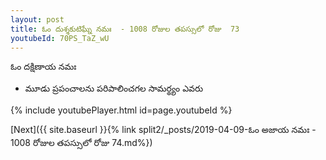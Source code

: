 ```yaml
---
layout: post
title: ఓం దుశ్శకుటిఘ్నే నమః  - 1008 రోజుల తపస్సులో రోజు  73
youtubeId: 70PS_TaZ_wU
---
```

 
 
 ఓం దక్షిణాయ నమః  
 
 -  మూడు ప్రపంచాలను పరిపాలించగల సామర్థ్యం ఎవరు 
 
  
 
  
 
 
 
 
 
 


{% include youtubePlayer.html id=page.youtubeId %}
 
[Next]({{ site.baseurl }}{% link  split2/_posts/2019-04-09-ఓం అజాయ నమః  - 1008 రోజుల తపస్సులో రోజు  74.md%})
 
